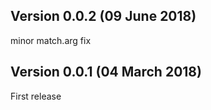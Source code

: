 ## Version 0.0.2 (09 June 2018)
minor match.arg fix

## Version 0.0.1 (04 March 2018)
First release
